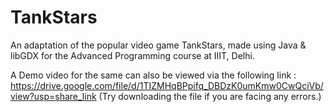 # TankStars
An adaptation of the popular video game TankStars, made using Java & libGDX for the Advanced Programming course at IIIT, Delhi.

A Demo video for the same can also be viewed via the following link : https://drive.google.com/file/d/1TIZMHqBPpifq_DBDzK0umKmw0CwQciVb/view?usp=share_link  (Try downloading the file if you are facing any errors.)
